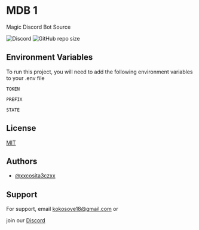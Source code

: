 # MDB 1

Magic Discord Bot Source

![Discord](https://img.shields.io/discord/1056359221446311986?label=Discord&logo=discord&style=for-the-badge)
![GitHub repo size](https://img.shields.io/github/repo-size/xxcosita3czxx/MDB-1?logo=github&style=for-the-badge)

## Environment Variables

To run this project, you will need to add the following environment variables to your .env file

`TOKEN`

`PREFIX`

`STATE`


## License

[MIT](https://choosealicense.com/licenses/mit/)


## Authors

- [@xxcosita3czxx](https://www.github.com/xxcosita3czxx)


## Support

For support, email kokosove18@gmail.com or 

join our [Discord](https://discord.gg/SRccdac982)
